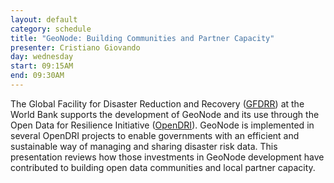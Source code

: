 ```yaml
---
layout: default
category: schedule
title: "GeoNode: Building Communities and Partner Capacity"
presenter: Cristiano Giovando
day: wednesday
start: 09:15AM
end: 09:30AM
---
```


The Global Facility for Disaster Reduction and Recovery ([GFDRR](https://www.gfdrr.org/)) at the World Bank supports the development of GeoNode and its use through the Open Data for Resilience Initiative ([OpenDRI](https://opendri.org/)). GeoNode is implemented in several OpenDRI projects to enable governments with an efficient and sustainable way of managing and sharing disaster risk data. This presentation reviews how those investments in GeoNode development have contributed to building open data communities and local partner capacity.
